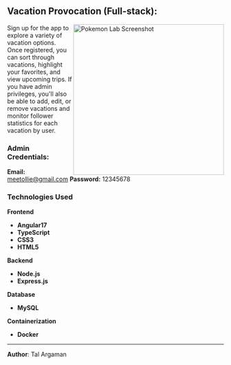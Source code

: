 ## Vacation Provocation (Full-stack):

<img align="right" src="./src/assets/pokemon-lab-screen.png" alt="Pokemon Lab Screenshot" width="350">

Sign up for the app to explore a variety of vacation options. Once registered, you can sort through vacations, highlight your favorites, and view upcoming trips.
If you have admin privileges, you'll also be able to add, edit, or remove vacations and monitor follower statistics for each vacation by user.

### Admin Credentials:
**Email:** meetollie@gmail.com
**Password:** 12345678

### Technologies Used

**Frontend**
- **Angular17**
- **TypeScript**
- **CSS3**
- **HTML5**

**Backend**
- **Node.js**
- **Express.js**

 **Database**
- **MySQL**

**Containerization**
- **Docker**

---

**Author**: Tal Argaman
